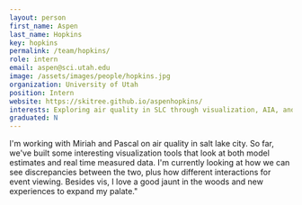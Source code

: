```yaml
---
layout: person
first_name: Aspen
last_name: Hopkins
key: hopkins
permalink: /team/hopkins/
role: intern
email: aspen@sci.utah.edu
image: /assets/images/people/hopkins.jpg
organization: University of Utah
position: Intern
website: https://skitree.github.io/aspenhopkins/
interests: Exploring air quality in SLC through visualization, AIA, and diversity in tech
graduated: N
---
```


I'm working with Miriah and Pascal on air quality in salt lake city. So far, we've built some interesting visualization tools that look at both model estimates and real time measured data. I'm currently looking at how we can see discrepancies between the two, plus how different interactions for event viewing. Besides vis, I love a good jaunt in the woods and new experiences to expand my palate."

